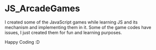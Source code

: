 # JS_ArcadeGames
I created some of the JavaScript games while learning JS and its mechanism and implementing them in it. 
Some of the game codes have issues, I just created them for fun and learning purposes. 

Happy Coding :D
